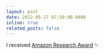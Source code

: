 ```yaml
---
layout: post
date: 2022-05-27 07:59:00-0400
inline: true
related_posts: false
---
```


<!-- A simple inline announcement with Markdown emoji! :sparkles: :smile: -->

I received [Amazon Research Award](https://www.sciencehub.ucla.edu/research-project-funding-recipients) :sparkles:
